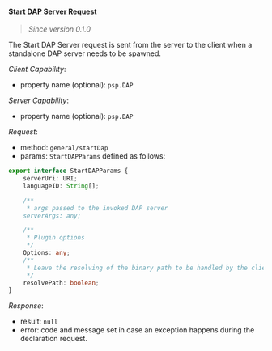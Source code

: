 #### <a href="#start_dap" name="start_dap" class="anchor">Start DAP Server Request</a>

> *Since version 0.1.0*

The Start DAP Server request is sent from the server to the client when a standalone DAP server needs to be spawned.

*Client Capability*:

* property name (optional): `psp.DAP`

*Server Capability*:

* property name (optional): `psp.DAP`

*Request*:

* method: `general/startDap`
* params: `StartDAPParams` defined as follows:

<div class="anchorHolder"><a href="#StartDAPParams" name="StartDAPParams" class="linkableAnchor"></a></div>

```typescript
export interface StartDAPParams {
    serverUri: URI;
    languageID: String[];

    /**
     * args passed to the invoked DAP server
    serverArgs: any;

    /**
     * Plugin options
     */
    Options: any;
    /**
     * Leave the resolving of the binary path to be handled by the client
     */
    resolvePath: boolean;
}
```

*Response*:

* result: `null`
* error: code and message set in case an exception happens during the declaration request.
